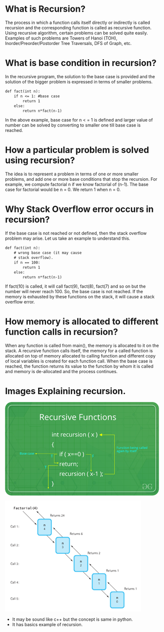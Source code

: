 # What is Recursion?
The process in which a function calls itself directly or indirectly is called recursion and the corresponding function is called as recursive function. Using recursive algorithm, certain problems can be solved quite easily. Examples of such problems are Towers of Hanoi (TOH), Inorder/Preorder/Postorder Tree Traversals, DFS of Graph, etc.

# What is base condition in recursion?
In the recursive program, the solution to the base case is provided and the solution of the bigger problem is expressed in terms of smaller problems.

    def fact(int n):
        if n <= 1: #base case
            return 1
        else:    
            return n*fact(n-1)    
    
In the above example, base case for n < = 1 is defined and larger value of number can be solved by converting to smaller one till base case is reached.

# How a particular problem is solved using recursion?
The idea is to represent a problem in terms of one or more smaller problems, and add one or more base conditions that stop the recursion. For example, we compute factorial n if we know factorial of (n-1). The base case for factorial would be n = 0. We return 1 when n = 0.

# Why Stack Overflow error occurs in recursion?
If the base case is not reached or not defined, then the stack overflow problem may arise. Let us take an example to understand this.

    def fact(int n):
        # wrong base case (it may cause
        # stack overflow).
        if n == 100: 
            return 1
        else:
            return n*fact(n-1)
            
If fact(10) is called, it will call fact(9), fact(8), fact(7) and so on but the number will never reach 100. So, the base case is not reached. If the memory is exhausted by these functions on the stack, it will cause a stack overflow error.

# How memory is allocated to different function calls in recursion?
When any function is called from main(), the memory is allocated to it on the stack. A recursive function calls itself, the memory for a called function is allocated on top of memory allocated to calling function and different copy of local variables is created for each function call. When the base case is reached, the function returns its value to the function by whom it is called and memory is de-allocated and the process continues.

# Images Explaining recursion.
   ![](img-2.png)
   
   
   ![](img-1.png)

 * It may be sound like c++ but the concept is same in python.
 * It has basics example of recursion.
